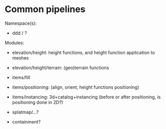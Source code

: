 # Common pipelines

Namespace(s):

- ddd / <none> ?

Modules:

- elevation/height: height functions, and height function application to meshes
- elevation/height/terrain: (geo)terrain functions
- items/fill
- items/positioning: (align, orient, height functions positioning)
- items/instancing: 3d+catalog+instancing (before or after positioning, is positioning done in 2D?)

- splatmap/...?
- containment?



